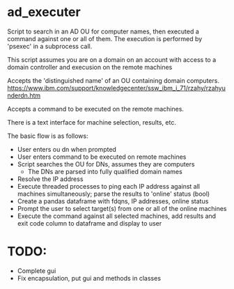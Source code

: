 # ad_executer
 Script to search in an AD OU for computer names, then executed a command against one or all of them. The execution is performed by 'psexec' in a subprocess call. 

 This script assumes you are on a domain on an account with access to a domain controller and execusion on the remote machines

 Accepts the 'distinguished name' of an OU containing domain computers. https://www.ibm.com/support/knowledgecenter/ssw_ibm_i_71/rzahy/rzahyunderdn.htm

 Accepts a command to be executed on the remote machines.

 There is a text interface for machine selection, results, etc.

 The basic flow is as follows:
 * User enters ou dn when prompted
 * User enters command to be executed on remote machines
 * Script searches the OU for DNs, assumes they are computers
    * The DNs are parsed into fully qualified domain names 
 * Resolve the IP address
 * Execute threaded processes to ping each IP address against all machines simultaneously; parse the results to 'online' status (bool)
 * Create a pandas dataframe with fdqns, IP addresses, online status
 * Prompt the user to select target(s) from one or all of the online machines
 * Execute the command against all selected machines, add results and exit code column to dataframe and display to user

# TODO: 

 * Complete gui
 * Fix encapsulation, put gui and methods in classes
